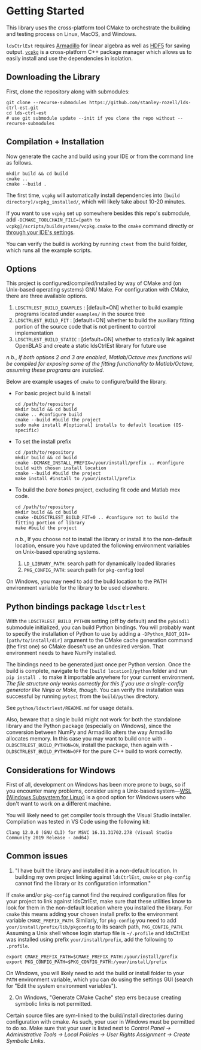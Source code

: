 # Getting Started

This library uses the cross-platform tool CMake to orchestrate the building and testing process on Linux, MacOS, and Windows. 

`ldsCtrlEst` requires [Armadillo](http://arma.sourceforge.net/) for linear algebra as well as [HDF5](https://www.hdfgroup.org/downloads/hdf5/) for saving output. [`vcpkg`](https://vcpkg.io/) is a cross-platform C++ package manager which allows us to easily install and use the dependencies in isolation.

## Downloading the Library

First, clone the repository along with submodules:
```
git clone --recurse-submodules https://github.com/stanley-rozell/lds-ctrl-est.git 
cd lds-ctrl-est
# use git submodule update --init if you clone the repo without --recurse-submodules
```

## Compilation + Installation

Now generate the cache and build using your IDE or from the command line as follows.
```source
mkdir build && cd build
cmake ..
cmake --build .
```

The first time, `vcpkg` will automatically install dependencies into `[build directory]/vcpkg_installed/`, which will likely take about 10-20 minutes.

If you want to use `vcpkg` set up somewhere besides this repo's submodule, add `-DCMAKE_TOOLCHAIN_FILE=[path to vcpkg]/scripts/buildsystems/vcpkg.cmake` to the `cmake` command directly or [through your IDE's settings](https://github.com/microsoft/vcpkg#using-vcpkg-with-cmake).

You can verify the build is working by running `ctest` from the build folder, which runs all the example scripts.

## Options

This project is configured/compiled/installed by way of CMake and (on Unix-based operating systems) GNU Make. For configuration with CMake, there are three available options.
1. `LDSCTRLEST_BUILD_EXAMPLES`  : [default=ON] whether to build example programs located under `examples/` in the source tree
2. `LDSCTRLEST_BUILD_FIT`       : [default=ON] whether to build the auxiliary fitting portion of the source code that is not pertinent to control implementation
3. `LDSCTRLEST_BUILD_STATIC`    : [default=ON] whether to statically link against OpenBLAS and create a static ldsCtrlEst library for future use

*n.b., If both options 2 and 3 are enabled, Matlab/Octave mex functions will be compiled for exposing some of the fitting functionality to Matlab/Octave, assuming these programs are installed.*

Below are example usages of `cmake` to configure/build the library.
- For basic project build & install
  ```shell
  cd /path/to/repository
  mkdir build && cd build
  cmake .. #configure build
  cmake --build #build the project
  sudo make install #[optional] installs to default location (OS-specific)
  ```

- To set the install prefix
  ```shell
  cd /path/to/repository
  mkdir build && cd build
  cmake -DCMAKE_INSTALL_PREFIX=/your/install/prefix .. #configure build with chosen install location
  cmake --build #build the project
  make install #install to /your/install/prefix
  ```

- To build the *bare bones* project, excluding fit code and Matlab mex code.
  ```shell
  cd /path/to/repository
  mkdir build && cd build
  cmake -DLDSCTRLEST_BUILD_FIT=0 .. #configure not to build the fitting portion of library
  make #build the project
  ```

  *n.b.*, If you choose not to install the library or install it to the non-default location, ensure you have updated the following environment variables on Unix-based operating systems.
  1. `LD_LIBRARY_PATH`: search path for dynamically loaded libraries
  2. `PKG_CONFIG_PATH`: search path for `pkg-config` tool

On Windows, you may need to add the build location to the PATH environment variable for the library to be used elsewhere.

## Python bindings package `ldsctrlest`
With the `LDSCTRLEST_BUILD_PYTHON` setting (off by default) and the `pybind11` submodule initialized, you can build Python bindings. You will probably want to specify the installation of Python to use by adding a `-DPython_ROOT_DIR=[path/to/install/dir]` argument to the CMake cache generation command (the first one) so CMake doesn't use an undesired version. That environment needs to have NumPy installed.

The bindings need to be generated just once per Python version. Once the build is complete, navigate to the `[build location]/python` folder and run `pip install .` to make it importable anywhere for your current environment. *The file structure only works correctly for this if you use a single-config generator like Ninja or Make, though.* You can verify the installation was successful by running `pytest` from the `build/python` directory.

See `python/ldsctrlest/README.md` for usage details.

Also, beware that a single build might not work for both the standalone library and the Python package (especially on Windows), since the conversion between NumPy and Armadillo alters the way Armadillo allocates memory. In this case you may want to build once with `-DLDSCTRLEST_BUILD_PYTHON=ON`, install the package, then again with  `-DLDSCTRLEST_BUILD_PYTHON=OFF` for the pure C++ build to work correctly.

## Considerations for Windows
First of all, development on Windows has been more prone to bugs, so if you encounter many problems, consider using a Unix-based system&mdash;[WSL (Windows Subsystem for Linux)](https://docs.microsoft.com/en-us/windows/wsl/install) is a good option for Windows users who don't want to work on a different machine.

You will likely need to get compiler tools through the Visual Studio installer. Compilation was tested in VS Code using the following kit:

```
Clang 12.0.0 (GNU CLI) for MSVC 16.11.31702.278 (Visual Studio Community 2019 Release - amd64)
```

## Common issues

1. "I have built the library and installed it in a non-default location. In building my own project linking against `ldsCtrlEst`, `cmake` or `pkg-config` cannot find the library or its configuration information."

  If `cmake` and/or `pkg-config` cannot find the required configuration files for your project to link against ldsCtrlEst, make sure that these utilities know to look for them in the non-default location where you installed the library. For `cmake` this means adding your chosen install prefix to the environment variable `CMAKE_PREFIX_PATH`. Similarly, for `pkg-config` you need to add `your/install/prefix/lib/pkgconfig` to its search path, `PKG_CONFIG_PATH`. Assuming a Unix shell whose login startup file is `~/.profile` and ldsCtrlEst was installed using prefix `your/install/prefix`, add the following to `.profile`.
  ```shell
  export CMAKE_PREFIX_PATH=$CMAKE_PREFIX_PATH:/your/install/prefix
  export PKG_CONFIG_PATH=$PKG_CONFIG_PATH:/your/install/prefix
  ```

  On Windows, you will likely need to add the build or install folder to your `PATH` environment variable, which you can do using the settings GUI (search for "Edit the system environment variables").

2. On Windows, "Generate CMake Cache" step errs because creating symbolic links is not permitted.

  Certain source files are sym-linked to the build/install directories during configuration with cmake. As such, your user in Windows must be permitted to do so. Make sure that your user is listed next to *Control Panel -> Administrative Tools -> Local Policies -> User Rights Assignment -> Create Symbolic Links*.
